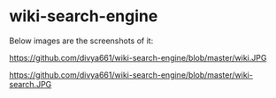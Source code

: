 # wiki-search-engine
Below images are the screenshots of it:

https://github.com/divya661/wiki-search-engine/blob/master/wiki.JPG

https://github.com/divya661/wiki-search-engine/blob/master/wiki-search.JPG
